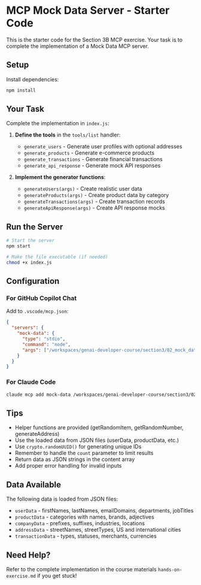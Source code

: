 # MCP Mock Data Server - Starter Code

This is the starter code for the Section 3B MCP exercise. Your task is to complete the implementation of a Mock Data MCP server.

## Setup

Install dependencies:
```bash
npm install
```

## Your Task

Complete the implementation in `index.js`:

1. **Define the tools** in the `tools/list` handler:
   - `generate_users` - Generate user profiles with optional addresses
   - `generate_products` - Generate e-commerce products
   - `generate_transactions` - Generate financial transactions
   - `generate_api_response` - Generate mock API responses

2. **Implement the generator functions**:
   - `generateUsers(args)` - Create realistic user data
   - `generateProducts(args)` - Create product data by category
   - `generateTransactions(args)` - Create transaction records
   - `generateApiResponse(args)` - Create API response mocks

## Run the Server

```bash
# Start the server
npm start

# Make the file executable (if needed)
chmod +x index.js
```

## Configuration

### For GitHub Copilot Chat

Add to `.vscode/mcp.json`:
```json
{
  "servers": {
    "mock-data": {
      "type": "stdio",
      "command": "node",
      "args": ["/workspaces/genai-developer-course/section3/02_mock_data_mcp/index.js"]
    }
  }
}
```

### For Claude Code

```bash
claude mcp add mock-data /workspaces/genai-developer-course/section3/02_mock_data_mcp/index.js
```

## Tips

- Helper functions are provided (getRandomItem, getRandomNumber, generateAddress)
- Use the loaded data from JSON files (userData, productData, etc.)
- Use `crypto.randomUUID()` for generating unique IDs
- Remember to handle the `count` parameter to limit results
- Return data as JSON strings in the content array
- Add proper error handling for invalid inputs

## Data Available

The following data is loaded from JSON files:
- `userData` - firstNames, lastNames, emailDomains, departments, jobTitles
- `productData` - categories with names, brands, adjectives
- `companyData` - prefixes, suffixes, industries, locations
- `addressData` - streetNames, streetTypes, US and international cities
- `transactionData` - types, statuses, merchants, currencies

## Need Help?

Refer to the complete implementation in the course materials `hands-on-exercise.md` if you get stuck!